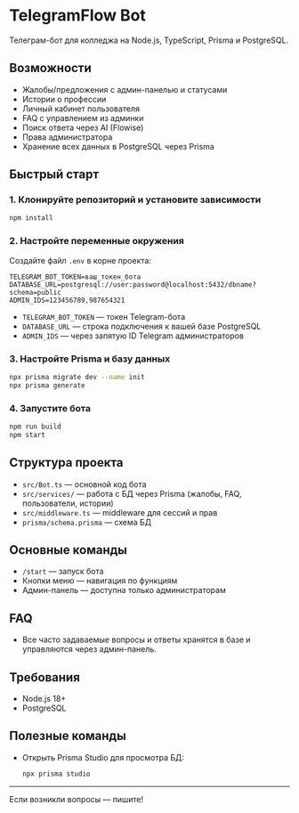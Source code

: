 # TelegramFlow Bot

Телеграм-бот для колледжа на Node.js, TypeScript, Prisma и PostgreSQL.

## Возможности
- Жалобы/предложения с админ-панелью и статусами
- Истории о профессии
- Личный кабинет пользователя
- FAQ с управлением из админки
- Поиск ответа через AI (Flowise)
- Права администратора
- Хранение всех данных в PostgreSQL через Prisma

## Быстрый старт

### 1. Клонируйте репозиторий и установите зависимости
```sh
npm install
```

### 2. Настройте переменные окружения
Создайте файл `.env` в корне проекта:
```
TELEGRAM_BOT_TOKEN=ваш_токен_бота
DATABASE_URL=postgresql://user:password@localhost:5432/dbname?schema=public
ADMIN_IDS=123456789,987654321
```
- `TELEGRAM_BOT_TOKEN` — токен Telegram-бота
- `DATABASE_URL` — строка подключения к вашей базе PostgreSQL
- `ADMIN_IDS` — через запятую ID Telegram администраторов

### 3. Настройте Prisma и базу данных
```sh
npx prisma migrate dev --name init
npx prisma generate
```

### 4. Запустите бота
```sh
npm run build
npm start
```

## Структура проекта
- `src/Bot.ts` — основной код бота
- `src/services/` — работа с БД через Prisma (жалобы, FAQ, пользователи, истории)
- `src/middleware.ts` — middleware для сессий и прав
- `prisma/schema.prisma` — схема БД

## Основные команды
- `/start` — запуск бота
- Кнопки меню — навигация по функциям
- Админ-панель — доступна только администраторам

## FAQ
- Все часто задаваемые вопросы и ответы хранятся в базе и управляются через админ-панель.

## Требования
- Node.js 18+
- PostgreSQL

## Полезные команды
- Открыть Prisma Studio для просмотра БД:
  ```sh
  npx prisma studio
  ```

---

Если возникли вопросы — пишите! 
